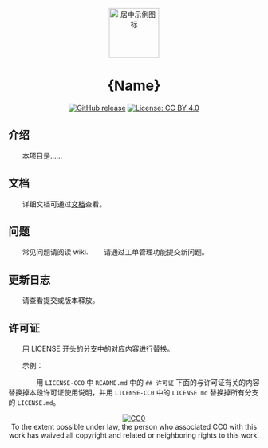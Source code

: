 <p align="center"><a href="https://example.com/" target="_blank" rel="noopener noreferrer"><img width="100" src="https://example.com/images/logo.png" alt="居中示例图标"></a></p>

<h1 align="center">{Name}</h1>

<div align="center">

  [![GitHub release](https://img.shields.io/github/release/qubyte/rubidium.svg?style=flat-square)]()
  [![License: CC BY 4.0](https://img.shields.io/badge/License-CC%20BY%20SA%204.0-lightgrey.svg?style=flat-square)](https://creativecommons.org/licenses/by-sa/4.0/)

</div>

## 介绍

　　本项目是……

## 文档

　　详细文档可通过[文档](https://)查看。


## 问题

　　常见问题请阅读 wiki.
　　请通过工单管理功能提交新问题。


## 更新日志

　　请查看提交或版本释放。

## 许可证

　　用 LICENSE 开头的分支中的对应内容进行替换。
  
　　示例：

　　　　用 ```LICENSE-CC0``` 中 ```README.md``` 中的 ```## 许可证``` 下面的与许可证有关的内容替换掉本段许可证使用说明，并用 ```LICENSE-CC0``` 中的 ```LICENSE.md``` 替换掉所有分支的 ```LICENSE.md```。

<p xmlns:dct="http://purl.org/dc/terms/" align="center">
  <a rel="license"
     href="http://creativecommons.org/publicdomain/zero/1.0/">
    <img src="http://i.creativecommons.org/p/zero/1.0/88x31.png" style="border-style: none;" alt="CC0" />
  </a>
  <br />
  To the extent possible under law,
  <span rel="dct:publisher" resource="[_:publisher]">the person who associated CC0</span>
  with this work has waived all copyright and related or neighboring
  rights to this work.
</p>
